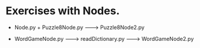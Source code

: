 # Exercises with Nodes.

- Node.py + Puzzle8Node.py ---> Puzzle8Node2.py

- WordGameNode.py ---> readDictionary.py ---> WordGameNode2.py
